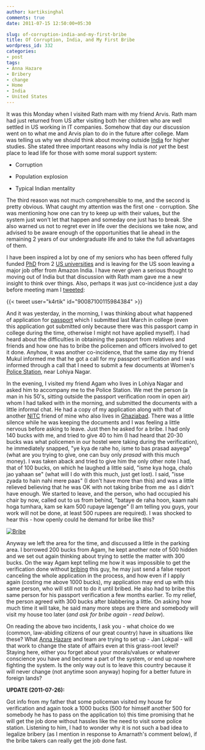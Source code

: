 ```yaml
---
author: kartiksinghal
comments: true
date: 2011-07-15 12:50:00+05:30

slug: of-corruption-india-and-my-first-bribe
title: Of Corruption, India, and My First Bribe
wordpress_id: 332
categories:
- post
tags:
- Anna Hazare
- Bribery
- change
- Home
- India
- United States
---
```


It was this Monday when I visited Rath mam with my friend Arvis. Rath mam had just returned from US after visiting both her children who are well settled in US working in IT companies. Somehow that day our discussion went on to what me and Arvis plan to do in the future after college. Mam was telling us why we should think about moving outside [India](http://en.wikipedia.org/wiki/India) for higher studies. She stated three important reasons why India is _not yet_ the best place to lead life for those with some moral support system:




  * Corruption


  * Population explosion


  * Typical Indian mentality


The third reason was not much comprehensible to me, and the second is pretty obvious. What caught my attention was the first one - corruption. She was mentioning how one can try to keep up with their values, but the system just won't let that happen and someday one just has to break. She also warned us not to regret ever in life over the decisions we take now, and advised to be aware enough of the opportunities that lie ahead in the remaining 2 years of our undergraduate life and to take the full advantages of them.

I have been inspired a lot by one of my seniors who has been offered fully funded [PhD](http://en.wikipedia.org/wiki/Doctor_of_Philosophy) from 2 [US universities](http://en.wikipedia.org/wiki/Higher_education_in_the_United_States) and is leaving for the US soon leaving a major job offer from Amazon India. I have never given a serious thought to moving out of India but that discussion with Rath mam gave me a new insight to think over things. Also, perhaps it was just co-incidence just a day before meeting mam I [tweeted](https://twitter.com/#!/k4rtik/status/90087100115984384):

{{< tweet user="k4rtik" id="90087100115984384" >}}

And it was yesterday, in the morning, I was thinking about what happened of application for [passport](http://en.wikipedia.org/wiki/Passport) which I submitted last March in college (even this application got submitted only because there was this passport camp in college during the time, otherwise I might not have applied myself). I had heard about the difficulties in obtaining the passport from relatives and friends and how one has to bribe the policemen and officers involved to get it done. Anyhow, it was another co-incidence, that the same day my friend Mukul informed me that he got a call for my passport verification and I was informed through a call that I need to submit a few documents at Women's [Police Station](http://en.wikipedia.org/wiki/Police_station), near Lohiya Nagar.

In the evening, I visited my friend Agam who lives in Lohiya Nagar and asked him to accompany me to the Police Station. We met the person (a man in his 50's, sitting outside the passport verification room in open air) whom I had talked with in the morning, and submitted the documents with a little informal chat. He had a copy of my application along with that of another [NITC](http://en.wikipedia.org/wiki/National_Institute_of_Technology_Calicut) friend of mine who also lives in [Ghaziabad](http://en.wikipedia.org/wiki/Ghaziabad%2C_India). There was a little silence while he was keeping the documents and I was feeling a little nervous before asking to leave. Just then he asked for a bribe. I had only 140 bucks with me, and tried to give 40 to him (I had heard that 20-30 bucks was what policemen in our hostel were taking during the verification), he immediately snapped, "ye kya de rahe ho, isme to bas prasad aayega" (what are you trying to give, one can buy only _prasad_ with this much money). I was taken aback and tried to give him the only other note I had, that of 100 bucks, on which he laughed a little said, "isme kya hoga, chalo jao yahaan se" (what will I do with this much, just get lost). I said, "isse zyada to hain nahi mere paas" (I don't have more than this) and was a little relieved believing that he was OK with not taking bribe from me  as I didn't have enough. We started to leave, and the person, who had occupied his chair by now, called out to us from behind, "bataye de raha hoon, kaam nahi hoga tumhara, kam se kam 500 rupaye lagenge" (I am telling you guys, your work will not be done, at least 500 rupees are required). I was shocked to hear this - how openly could he demand for bribe like this?




[![Bribe](http://upload.wikimedia.org/wikipedia/commons/5/51/Bribe.png)](http://commons.wikipedia.org/wiki/File:Bribe.png)




Anyway we left the area for the time, and discussed a little in the parking area. I borrowed 200 bucks from Agam, he kept another note of 500 hidden and we set out again thinking about trying to settle the matter with 300 bucks. On the way Agam kept telling me how it was impossible to get the verification done without [bribing](http://en.wikipedia.org/wiki/Bribery) this guy, he may just send a false report canceling the whole application in the process, and how even if I apply again (costing me above 1000 bucks), my application may end up with this same person, who will still not to do it until bribed. He also had to bribe this same person for his passport verification a few months earlier. To my relief, the person agreed with 300 bucks after blabbering a little. On asking how much time it will take, he said many more steps are there and somebody will visit my house too later (_and ask for bribe again - read below_).

On reading the above two incidents, I ask you - what choice do we (common, law-abiding citizens of our great country) have in situations like these? What [Anna Hazare](http://en.wikipedia.org/wiki/Anna_Hazare) and team are trying to set up - Jan Lokpal - will that work to change the state of affairs even at this grass-root level? Staying here, either you forget about your morals/values or whatever conscience you have and become a part of the system, or end up nowhere fighting the system. Is the only way out is to leave this country because it will never change (not anytime soon anyway) hoping for a better future in foreign lands?

**UPDATE (2011-07-26):**

Got info from my father that some policeman visited my house for verification and again took a 1000 bucks (500 for himself another 500 for somebody he has to pass on the application to) this time promising that he will get the job done without hassles like the need to visit some police station. Listening to him, I had to wonder why it is not such a bad idea to legalize bribery (as I mention in response to Amarnath's comment below), if the bribe takers can really get the job done fast.
